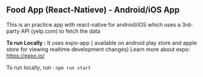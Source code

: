 ## Food App (React-Natieve) - Android/iOS App

This is an practice app with react-native for android/iOS which uses a 3rd-party API (yelp.com) to fetch the data

**To run Locally :**
It uses expo-app ( available on android play store and apple store for viewing realtime development changes)
Learn more about expo: https://expo.io/

To run locally, run : `npm run start`
